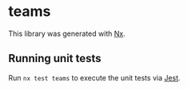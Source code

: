 # teams

This library was generated with [Nx](https://nx.dev).

## Running unit tests

Run `nx test teams` to execute the unit tests via [Jest](https://jestjs.io).
